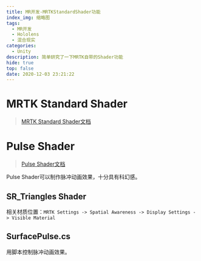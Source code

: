 ```yaml
---
title: MR开发-MRTKStandardShader功能
index_img: 缩略图
tags:
  - MR开发
  - Hololens
  - 混合现实
categories:
  - Unity
description: 简单研究了一下MRTK自带的Shader功能
hide: true
top: false
date: 2020-12-03 23:21:22
---
```


# MRTK Standard Shader

> [MRTK Standard Shader文档](https://microsoft.github.io/MixedRealityToolkit-Unity/Documentation/README_MRTKStandardShader.html?q=standard%20shader)



# Pulse Shader

> [Pulse Shader文档](https://microsoft.github.io/MixedRealityToolkit-Unity/Assets/MRTK/SDK/Experimental/PulseShader/README.html)

Pulse Shader可以制作脉冲动画效果，十分具有科幻感。

## SR_Triangles Shader

相关材质位置：`MRTK Settings -> Spatial Awareness -> Display Settings -> Visible Material`

## 

## SurfacePulse.cs

用脚本控制脉冲动画效果。

